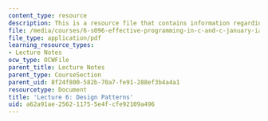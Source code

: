 ```yaml
---
content_type: resource
description: This is a resource file that contains information regarding lecture 6.
file: /media/courses/6-s096-effective-programming-in-c-and-c-january-iap-2014/a62a91ae256211755e4fcfe92109a496_MIT6_S096IAP14_Lecture6.pdf
file_type: application/pdf
learning_resource_types:
- Lecture Notes
ocw_type: OCWFile
parent_title: Lecture Notes
parent_type: CourseSection
parent_uid: 8f24f800-582b-70a7-fe91-288ef3b4a4a1
resourcetype: Document
title: 'Lecture 6: Design Patterns'
uid: a62a91ae-2562-1175-5e4f-cfe92109a496
---
```


